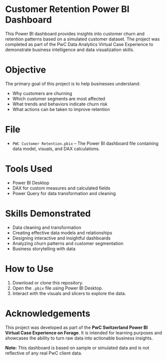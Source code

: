 # Customer Retention Power BI Dashboard

This Power BI dashboard provides insights into customer churn and retention patterns based on a simulated customer dataset. The project was completed as part of the PwC Data Analytics Virtual Case Experience to demonstrate business intelligence and data visualization skills.

# Objective

The primary goal of this project is to help businesses understand:

- Why customers are churning
- Which customer segments are most affected
- What trends and behaviors indicate churn risk
- What actions can be taken to improve retention

# File

- `PWC Customer Retention.pbix` – The Power BI dashboard file containing data model, visuals, and DAX calculations.

# Tools Used

- Power BI Desktop
- DAX for custom measures and calculated fields
- Power Query for data transformation and cleaning

# Skills Demonstrated

- Data cleaning and transformation
- Creating effective data models and relationships
- Designing interactive and insightful dashboards
- Analyzing churn patterns and customer segmentation
- Business storytelling with data

# How to Use

1. Download or clone this repository.
2. Open the `.pbix` file using Power BI Desktop.
3. Interact with the visuals and slicers to explore the data.

# Acknowledgements

This project was developed as part of the **PwC Switzerland Power BI Virtual Case Experience on Forage**. It is intended for learning purposes and showcases the ability to turn raw data into actionable business insights.

**Note:** This dashboard is based on sample or simulated data and is not reflective of any real PwC client data.

